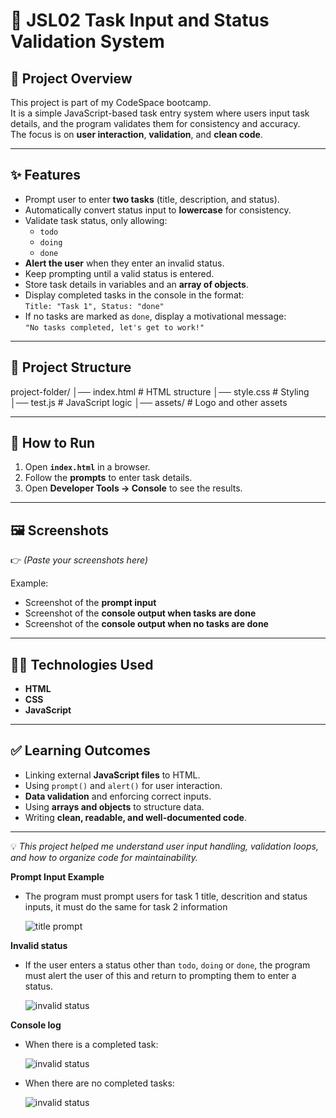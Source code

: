 # 📌 JSL02 Task Input and Status Validation System

## 📖 Project Overview
This project is part of my CodeSpace bootcamp.  
It is a simple JavaScript-based task entry system where users input task details, and the program validates them for consistency and accuracy.  
The focus is on **user interaction**, **validation**, and **clean code**.

---

## ✨ Features
- Prompt user to enter **two tasks** (title, description, and status).
- Automatically convert status input to **lowercase** for consistency.
- Validate task status, only allowing:
  - `todo`
  - `doing`
  - `done`
- **Alert the user** when they enter an invalid status.
- Keep prompting until a valid status is entered.
- Store task details in variables and an **array of objects**.
- Display completed tasks in the console in the format:  
  `Title: "Task 1", Status: "done"`
- If no tasks are marked as `done`, display a motivational message:  
  `"No tasks completed, let's get to work!"`

---

## 📂 Project Structure
project-folder/
│── index.html # HTML structure
│── style.css # Styling
│── test.js # JavaScript logic
│── assets/ # Logo and other assets


---

## 🚀 How to Run
1. Open **`index.html`** in a browser.
2. Follow the **prompts** to enter task details.
3. Open **Developer Tools → Console** to see the results.

---

## 🖼️ Screenshots
👉 *(Paste your screenshots here)*  

Example:
- Screenshot of the **prompt input**  
- Screenshot of the **console output when tasks are done**  
- Screenshot of the **console output when no tasks are done**

---

## 👩‍💻 Technologies Used
- **HTML**
- **CSS**
- **JavaScript**

---

## ✅ Learning Outcomes
- Linking external **JavaScript files** to HTML.
- Using `prompt()` and `alert()` for user interaction.
- **Data validation** and enforcing correct inputs.
- Using **arrays and objects** to structure data.
- Writing **clean, readable, and well-documented code**.

---

💡 *This project helped me understand user input handling, validation loops, and how to organize code for maintainability.*


**Prompt Input Example**

- The program must prompt users for task 1 title, descrition and status inputs, it must do the same for task 2 information

  ![title prompt](./explainer-images/title%20prompt.png)

**Invalid status**

- If the user enters a status other than `todo`, `doing` or `done`, the program must alert the user of this and return to prompting them to enter a status.

  ![invalid status](./explainer-images/invalid%20status.png)

**Console log**

- When there is a completed task:

  ![invalid status](./explainer-images/completed%20task%20log.png)

- When there are no completed tasks:

  ![invalid status](./explainer-images/no%20completed%20tasks%20log.png)
